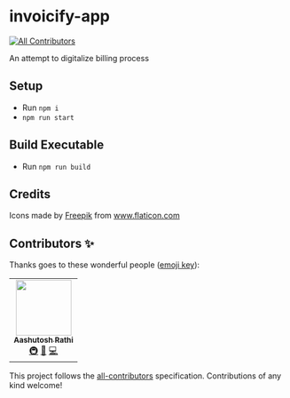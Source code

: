 # invoicify-app
<!-- ALL-CONTRIBUTORS-BADGE:START - Do not remove or modify this section -->
[![All Contributors](https://img.shields.io/badge/all_contributors-1-orange.svg?style=flat-square)](#contributors-)
<!-- ALL-CONTRIBUTORS-BADGE:END -->

An attempt to digitalize billing process

## Setup

- Run `npm i`
- `npm run start`

## Build Executable

- Run `npm run build`

## Credits

Icons made by <a href="https://www.flaticon.com/authors/freepik" title="Freepik">Freepik</a> from <a href="https://www.flaticon.com/" title="Flaticon"> www.flaticon.com</a>

## Contributors ✨

Thanks goes to these wonderful people ([emoji key](https://allcontributors.org/docs/en/emoji-key)):

<!-- ALL-CONTRIBUTORS-LIST:START - Do not remove or modify this section -->
<!-- prettier-ignore-start -->
<!-- markdownlint-disable -->
<table>
  <tr>
    <td align="center"><a href="http://aashutosh.dev"><img src="https://avatars.githubusercontent.com/u/21199234?v=4?s=100" width="100px;" alt=""/><br /><sub><b>Aashutosh Rathi</b></sub></a><br /><a href="#infra-aashutoshrathi" title="Infrastructure (Hosting, Build-Tools, etc)">🚇</a> <a href="https://github.com/2AMDevs/invoicify-app/commits?author=aashutoshrathi" title="Documentation">📖</a> <a href="https://github.com/2AMDevs/invoicify-app/commits?author=aashutoshrathi" title="Code">💻</a></td>
  </tr>
</table>

<!-- markdownlint-restore -->
<!-- prettier-ignore-end -->

<!-- ALL-CONTRIBUTORS-LIST:END -->

This project follows the [all-contributors](https://github.com/all-contributors/all-contributors) specification. Contributions of any kind welcome!